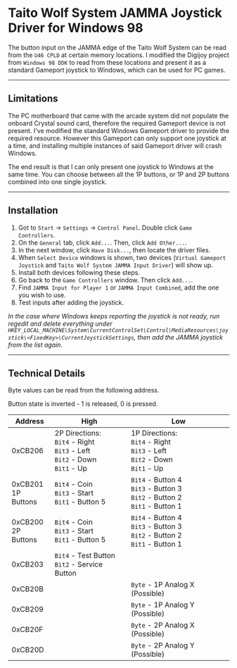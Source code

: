 # Taito Wolf System JAMMA Joystick Driver for Windows 98

The button input on the JAMMA edge of the Taito Wolf System can be read from the `U46 CPLD` at certain memory locations. I modified the Digijoy project from `Windows 98 DDK` to read from these locations and present it as a standard Gameport joystick to Windows, which can be used for PC games.

------------
## Limitations

The PC motherboard that came with the arcade system did not populate the onboard Crystal sound card, therefore the required Gameport device is not present. I've modified the standard Windows Gameport driver to provide the required resource. However this Gameport can only support one joystick at a time, and installing multiple instances of said Gameport driver will crash Windows. 

The end result is that I can only present one joystick to Windows at the same time. You can choose between all the 1P buttons, or 1P and 2P buttons combined into one single joystick.

------------
## Installation

1. Got to `Start` -> `Settings` -> `Control Panel`. Double click `Game Controllers`.
2. On the `General` tab, click `Add...`. Then, click `Add Other...`.
3. In the next window, click `Have Disk...`, then locate the driver files.
4. When `Select Device` windows is shown, two devices (`Virtual Gameport Joystick` and `Taito Wolf System JAMMA Input Driver`) will show up.
5. Install both devices following these steps.
6. Go back to the `Game Controllers` window. Then click `Add...`.
7. Find `JAMMA Input for Player 1` or `JAMMA Input Combined`, add the one you wish to use.
8. Test inputs after adding the joystick.

*In the case where Windows keeps reporting the joystick is not ready, run regedit and delete everything under `HKEY_LOCAL_MACHINE\System\CurrentControlSet\Control\MediaResources\joystick\<FixedKey>\CurrentJoystickSettings`, then add the JAMMA joystick from the list again.*

------------
## Technical Details

Byte values can be read from the following address.

Button state is inverted - 1 is released, 0 is pressed.

|Address                |High                                                                               |Low                                                                                              |
|-----------------------|-----------------------------------------------------------------------------------|-------------------------------------------------------------------------------------------------|
| 0xCB206               | 2P Directions:<br>`Bit4` - Right<br>`Bit3` - Left<br>`Bit2` - Down<br>`Bit1` - Up | 1P Directions:<br>`Bit4` - Right<br>`Bit3` - Left<br>`Bit2` - Down<br>`Bit1` - Up               |
| 0xCB201<br>1P Buttons | `Bit4` - Coin<br>`Bit3` - Start<br>`Bit1` - Button 5                              | `Bit4` - Button 4<br>`Bit3` - Button 3<br>`Bit2` - Button 2<br>`Bit1` - Button 1                |
| 0xCB200<br>2P Buttons | `Bit4` - Coin<br>`Bit3` - Start<br>`Bit1` - Button 5                              | `Bit4` - Button 4<br>`Bit3` - Button 3<br>`Bit2` - Button 2<br>`Bit1` - Button 1                |
| 0xCB203               | `Bit4` - Test Button<br>`Bit2` - Service Button                                   |                                                                                                 |
| 0xCB20B               |                                                                                   | `Byte` - 1P Analog X (Possible)                                                                 |
| 0xCB209               |                                                                                   | `Byte` - 1P Analog Y (Possible)                                                                 |
| 0xCB20F               |                                                                                   | `Byte` - 2P Analog X (Possible)                                                                 |
| 0xCB20D               |                                                                                   | `Byte` - 2P Analog Y (Possible)                                                                 |

